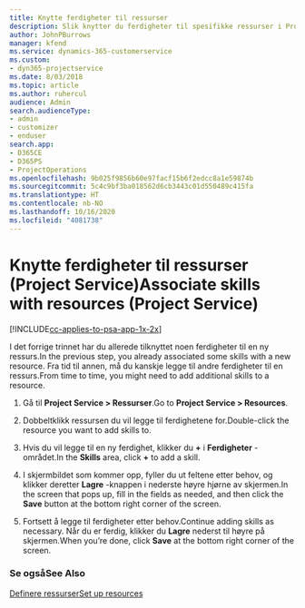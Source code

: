 ```yaml
---
title: Knytte ferdigheter til ressurser
description: Slik knytter du ferdigheter til spesifikke ressurser i Project Service
author: JohnPBurrows
manager: kfend
ms.service: dynamics-365-customerservice
ms.custom:
- dyn365-projectservice
ms.date: 8/03/2018
ms.topic: article
ms.author: ruhercul
audience: Admin
search.audienceType:
- admin
- customizer
- enduser
search.app:
- D365CE
- D365PS
- ProjectOperations
ms.openlocfilehash: 9b025f9856b60e97facf15b6f2edcc8a1e59874b
ms.sourcegitcommit: 5c4c9bf3ba018562d6cb3443c01d550489c415fa
ms.translationtype: HT
ms.contentlocale: nb-NO
ms.lasthandoff: 10/16/2020
ms.locfileid: "4081738"
---
```

# <a name="associate-skills-with-resources-project-service"></a><span data-ttu-id="0ce69-103">Knytte ferdigheter til ressurser (Project Service)</span><span class="sxs-lookup"><span data-stu-id="0ce69-103">Associate skills with resources (Project Service)</span></span>

[!INCLUDE[cc-applies-to-psa-app-1x-2x](../includes/cc-applies-to-psa-app-1x-2x.md)]

<span data-ttu-id="0ce69-104">I det forrige trinnet har du allerede tilknyttet noen ferdigheter til en ny ressurs.</span><span class="sxs-lookup"><span data-stu-id="0ce69-104">In the previous step, you already associated some skills with  a new resource.</span></span> <span data-ttu-id="0ce69-105">Fra tid til annen, må du kanskje legge til andre ferdigheter til en ressurs.</span><span class="sxs-lookup"><span data-stu-id="0ce69-105">From time to time, you might need to add additional skills to a resource.</span></span>  
  
1.  <span data-ttu-id="0ce69-106">Gå til **Project Service > Ressurser**.</span><span class="sxs-lookup"><span data-stu-id="0ce69-106">Go to **Project Service > Resources**.</span></span>  
  
2.  <span data-ttu-id="0ce69-107">Dobbeltklikk ressursen du vil legge til ferdighetene for.</span><span class="sxs-lookup"><span data-stu-id="0ce69-107">Double-click the resource you want to add skills to.</span></span>  
  
3.  <span data-ttu-id="0ce69-108">Hvis du vil legge til en ny ferdighet, klikker du **+** i **Ferdigheter** -området.</span><span class="sxs-lookup"><span data-stu-id="0ce69-108">In the **Skills** area, click **+** to add a skill.</span></span>  
  
4.  <span data-ttu-id="0ce69-109">I skjermbildet som kommer opp, fyller du ut feltene etter behov, og klikker deretter **Lagre** -knappen i nederste høyre hjørne av skjermen.</span><span class="sxs-lookup"><span data-stu-id="0ce69-109">In the screen that pops up, fill in the fields as needed, and then click the **Save** button at the bottom right corner of the screen.</span></span>  
  
5.  <span data-ttu-id="0ce69-110">Fortsett å legge til ferdigheter etter behov.</span><span class="sxs-lookup"><span data-stu-id="0ce69-110">Continue adding skills as necessary.</span></span> <span data-ttu-id="0ce69-111">Når du er ferdig, klikker du **Lagre** nederst til høyre på skjermen.</span><span class="sxs-lookup"><span data-stu-id="0ce69-111">When you’re done, click **Save** at the bottom right corner of the screen.</span></span>  
  
### <a name="see-also"></a><span data-ttu-id="0ce69-112">Se også</span><span class="sxs-lookup"><span data-stu-id="0ce69-112">See Also</span></span>  
 [<span data-ttu-id="0ce69-113">Definere ressurser</span><span class="sxs-lookup"><span data-stu-id="0ce69-113">Set up resources</span></span>](../psa/set-up-resources.md)
